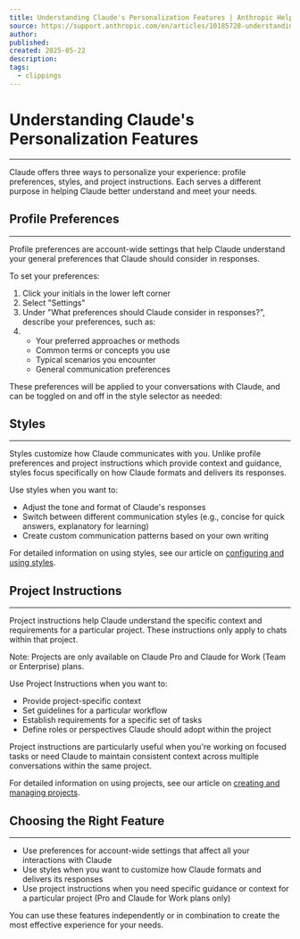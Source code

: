 ```yaml
---
title: Understanding Claude's Personalization Features | Anthropic Help Center
source: https://support.anthropic.com/en/articles/10185728-understanding-claude-s-personalization-features
author:
published:
created: 2025-05-22
description:
tags:
  - clippings
---
```

# Understanding Claude's Personalization Features
---

Claude offers three ways to personalize your experience: profile preferences, styles, and project instructions. Each serves a different purpose in helping Claude better understand and meet your needs.

## Profile Preferences
---
Profile preferences are account-wide settings that help Claude understand your general preferences that Claude should consider in responses.

To set your preferences:

1. Click your initials in the lower left corner
2. Select "Settings"
3. Under "What preferences should Claude consider in responses?", describe your preferences, such as:
4. - Your preferred approaches or methods
    - Common terms or concepts you use
    - Typical scenarios you encounter
    - General communication preferences

These preferences will be applied to your conversations with Claude, and can be toggled on and off in the style selector as needed:

## Styles
---
Styles customize how Claude communicates with you. Unlike profile preferences and project instructions which provide context and guidance, styles focus specifically on how Claude formats and delivers its responses.

Use styles when you want to:

- Adjust the tone and format of Claude's responses
- Switch between different communication styles (e.g., concise for quick answers, explanatory for learning)
- Create custom communication patterns based on your own writing

For detailed information on using styles, see our article on [configuring and using styles](https://support.anthropic.com/en/articles/10181068-configuring-and-using-styles).

## Project Instructions
---
Project instructions help Claude understand the specific context and requirements for a particular project. These instructions only apply to chats within that project.

Note: Projects are only available on Claude Pro and Claude for Work (Team or Enterprise) plans.

Use Project Instructions when you want to:

- Provide project-specific context
- Set guidelines for a particular workflow
- Establish requirements for a specific set of tasks
- Define roles or perspectives Claude should adopt within the project

Project instructions are particularly useful when you're working on focused tasks or need Claude to maintain consistent context across multiple conversations within the same project.

For detailed information on using projects, see our article on [creating and managing projects](https://support.anthropic.com/en/articles/9519177-how-can-i-create-and-manage-projects).

## Choosing the Right Feature
---
- Use preferences for account-wide settings that affect all your interactions with Claude
- Use styles when you want to customize how Claude formats and delivers its responses
- Use project instructions when you need specific guidance or context for a particular project (Pro and Claude for Work plans only)

You can use these features independently or in combination to create the most effective experience for your needs.